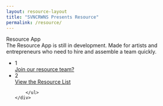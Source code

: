 ```yaml
---
layout: resource-layout
title: "SVNCRWNS Presents Resource"
permalink: /resource/
---
```


<section class="resource-wrapper">
    <div class="resource-intro">
        <div class="resource-title">Resource App</div>
        <div class="resource-desc">The Resource App is still in development.  Made for artists and entrepreneurs who need to hire and assemble a team quickly.</div>
    </div>
    <div class="resource-navigation">
        <ul>
            <div class="frow justify-between">
                <li>
                    <div class="resource-id">1</div>
                    <div class="resource-link"><a href="/resource-form">Join our resource team?</a></div>
                </li>
                <li>
                    <div class="resource-id">2</div>
                    <div class="resource-link"><a href="resource-list">View the Resource List</a></div>
                </li>
            </div>
            
        </ul>
    </div>
</section>